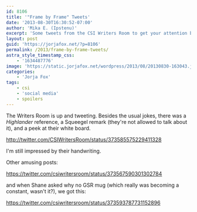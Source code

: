 ```yaml
---
id: 8106
title: '"Frame by Frame" Tweets'
date: '2013-08-30T16:30:52-07:00'
author: 'Mika E. (Ipstenu)'
excerpt: 'Some tweets from the CSI Writers Room to get your attention before a long weekend.'
layout: post
guid: 'https://jorjafox.net/?p=8106'
permalink: /2013/frame-by-frame-tweets/
astra_style_timestamp_css:
    - '1634487776'
image: 'https://static.jorjafox.net/wordpress/2013/08/20130830-163043.jpg'
categories:
    - 'Jorja Fox'
tags:
    - csi
    - 'social media'
    - spoilers
---
```


The Writers Room is up and tweeting. Besides the usual jokes, there was a _Highlander_ reference, a Squeegel remark (they're not allowed to talk about it), and a peek at their white board.

http://twitter.com/CSIWritersRoom/status/373585575229411328

I'm still impressed by their handwriting.

Other amusing posts:

https://twitter.com/csiwritersroom/status/373567590301302784

and when Shane asked why no GSR mug (which really was becoming a constant, wasn't it?), we got this:

https://twitter.com/csiwritersroom/status/373593787731152896
